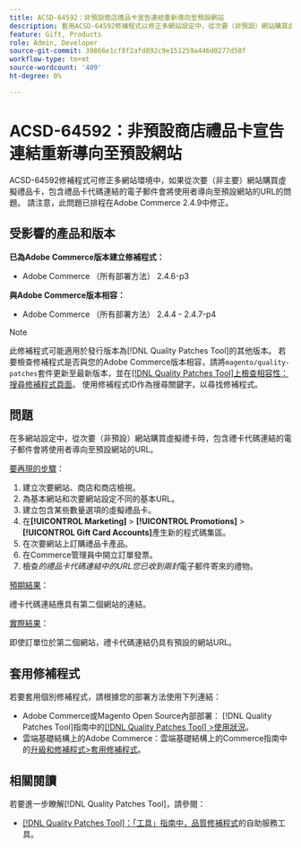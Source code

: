 ```yaml
---
title: ACSD-64592：非預設商店禮品卡宣告連結重新導向至預設網站
description: 套用ACSD-64592修補程式以修正多網站設定中，從次要（非預設）網站購買虛擬禮卡時，電子郵件中的禮卡代碼連結會有預設網站URL的問題。
feature: Gift, Products
role: Admin, Developer
source-git-commit: 39866e1cf8f2afd892c9e151259a446d0277d58f
workflow-type: tm+mt
source-wordcount: '409'
ht-degree: 0%

---
```



# ACSD-64592：非預設商店禮品卡宣告連結重新導向至預設網站

ACSD-64592修補程式可修正多網站環境中，如果從次要（非主要）網站購買虛擬禮品卡，包含禮品卡代碼連結的電子郵件會將使用者導向至預設網站的URL的問題。 請注意，此問題已排程在Adobe Commerce 2.4.9中修正。

## 受影響的產品和版本

**已為Adobe Commerce版本建立修補程式：**

* Adobe Commerce （所有部署方法） 2.4.6-p3

**與Adobe Commerce版本相容：**

* Adobe Commerce （所有部署方法） 2.4.4 - 2.4.7-p4

>[!NOTE]
>
>此修補程式可能適用於發行版本為[!DNL Quality Patches Tool]的其他版本。 若要檢查修補程式是否與您的Adobe Commerce版本相容，請將`magento/quality-patches`套件更新至最新版本，並在[[!DNL Quality Patches Tool]上檢查相容性：搜尋修補程式頁面](https://experienceleague.adobe.com/tools/commerce-quality-patches/index.html)。 使用修補程式ID作為搜尋關鍵字，以尋找修補程式。

## 問題

在多網站設定中，從次要（非預設）網站購買虛擬禮卡時，包含禮卡代碼連結的電子郵件會將使用者導向至預設網站的URL。

<u>要再現的步驟</u>：

1. 建立次要網站、商店和商店檢視。
1. 為基本網站和次要網站設定不同的基本URL。
1. 建立包含某些數量選項的虛擬禮品卡。
1. 在&#x200B;**[!UICONTROL Marketing]** > **[!UICONTROL Promotions]** > **[!UICONTROL Gift Card Accounts]**&#x200B;產生新的程式碼集區。
1. 在次要網站上訂購禮品卡產品。
1. 在Commerce管理員中開立訂單發票。
1. 檢查&#x200B;*的禮品卡代碼連結中的URL您已收到兩封*&#x200B;電子郵件寄來的禮物。

<u>預期結果</u>：

禮卡代碼連結應具有第二個網站的連結。

<u>實際結果</u>：

即使訂單位於第二個網站，禮卡代碼連結仍具有預設的網站URL。

## 套用修補程式

若要套用個別修補程式，請根據您的部署方法使用下列連結：

* Adobe Commerce或Magento Open Source內部部署： [!DNL Quality Patches Tool]指南中的[[!DNL Quality Patches Tool] >使用狀況](/help/tools/quality-patches-tool/usage.md)。
* 雲端基礎結構上的Adobe Commerce：雲端基礎結構上的Commerce指南中的[升級和修補程式>套用修補程式](https://experienceleague.adobe.com/docs/commerce-cloud-service/user-guide/develop/upgrade/apply-patches.html)。

## 相關閱讀

若要進一步瞭解[!DNL Quality Patches Tool]，請參閱：
* [[!DNL Quality Patches Tool]：「工具」指南中，品質修補程式](/help/tools/quality-patches-tool/quality-patches-tool-to-self-serve-quality-patches.md)的自助服務工具。
